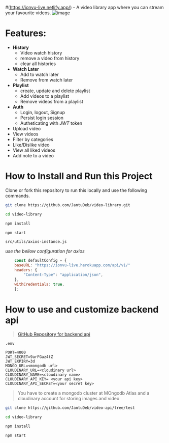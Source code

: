 #(https://ionvu-live.netlify.app/) - A video library app where you can stream your favourite videos.
![image](https://user-images.githubusercontent.com/63020886/162163197-2dd5648b-22cb-4e4e-b615-56f575cdb8c1.png)

# Features:

- **History**
  - Video watch history
  - remove a video from history
  - clear all histories
- **Watch Later**
  - Add to watch later
  - Remove from watch later
- **Playlist**
  - create, update and delete playlist
  - Add videos to a playlist
  - Remove videos from a playlist
- **Auth**
  - Login, logout, Signup
  - Persist login session
  - Autheticating with *JWT* token
- Upload video
- View videos
- Filter by categories
- Like/Dislike video
- View all liked videos
- Add note to a video

# How to Install and Run this Project
Clone or fork this repository to run this locally and use the following commands.

```bash
git clone https://github.com/JantuDeb/video-library.git

cd video-library

npm install

npm start

```
`src/utils/axios-instance.js`

*use the bellow configuration for axios*
```js
    const defaultConfig = {
    baseURL: "https://ionvu-live.herokuapp.com/api/v1/"
    headers: {
        "Content-Type": "application/json",
    },
    withCredentials: true,
    };
```

# How to use and customize backend api
> [GitHub Repository for backend api](https://github.com/JantuDeb/video-api/tree/test)

`.env` 
```
PORT=4000
JWT_SECRET=9arFGaz4tZ
JWT_EXPIRY=3d
MONGO_URL=<mongodb url>
CLOUDINARY_URL=<cloudinary url>
CLOUDINARY_NAME=<cloudinary name>
CLOUDINARY_API_KEY= <your api key>
CLOUDINARY_API_SECRET=<your secret key>
```
>You have to create a mongodb cluster at MOngodb Atlas and a cloudinary account for storing images and video
```bash
git clone https://github.com/JantuDeb/video-api/tree/test

cd video-library

npm install

npm start

```
